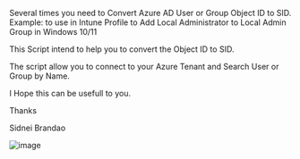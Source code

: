 Several times you need to Convert Azure AD User or Group Object ID to SID.
Example: to use in Intune Profile to Add Local Administrator to Local Admin Group in Windows 10/11

This Script intend to help you to convert the Object ID to SID.

The script allow you to connect to your Azure Tenant and Search User or Group by Name.

I Hope this can be usefull to you.

Thanks

Sidnei Brandao

![image](https://user-images.githubusercontent.com/62342144/194140917-26594395-f97a-443f-b789-79b64d37a497.png)
